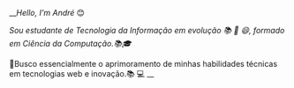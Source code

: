__*Hello, I'm André* :blush:

_Sou estudante de Tecnologia da Informação em evolução :books: :muscle: :smile:, formado em Ciência da Computação.:books::mortar_board:_

:muscle:Busco essencialmente o aprimoramento de minhas habilidades técnicas em tecnologias web e inovação.:books: :computer: __

